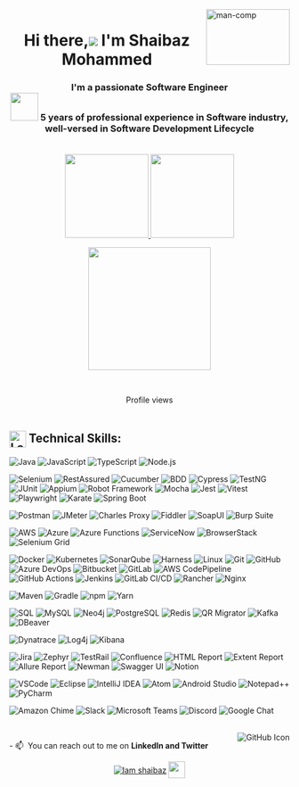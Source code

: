 <img align="right"  height="100" width="150" src="https://miro.medium.com/max/1360/1*IRGHmiGsa16stedQvIaZfw.gif" alt="man-comp" border="0" />
<h1 align="center">Hi there,<img src="https://img.icons8.com/color/48/000000/man-raising-hand-icon.png"/> I'm Shaibaz Mohammed</h1>
<h3 align="center">I'm a passionate Software Engineer󠀠<br>
<img src="https://img.icons8.com/external-becris-flat-becris/64/000000/external-technology-literary-genres-becris-flat-becris.png" height="50" width="50"/> 󠀠󠀠5 years of professional experience in Software industry, well-versed in Software Development Lifecycle 
  <br>
  <br>
<!--   Open for new opportunities -->
</h3>
<p align="center">
<a href="https://github.com/Iamshaibaz">
  <img height="150em" src="https://github-readme-stats-eight-theta.vercel.app/api?username=Iamshaibaz&show_icons=true&theme=algolia&include_all_commits=true&count_private=true&hide_border=true"/> 
 <img height="150em" src="https://github-readme-stats-eight-theta.vercel.app/api/top-langs/?username=Iamshaibaz&layout=compact&langs_count=8&theme=algolia&hide_border=true"/>
</a>
</p>

<p align="center">
 <img height="220em" src="http://github-readme-streak-stats.herokuapp.com?user=Iamshaibaz&theme=algolia&hide_border=true"/> 
</p>
 <br>
     </p>

 
 <p align="center">
     Profile views
  </br>
        <img  src="https://profile-counter.glitch.me/Iamshaibaz/count.svg" alt="">
<br><br></p>

##  <div><img src="https://raw.githubusercontent.com/Tarikul-Islam-Anik/Animated-Fluent-Emojis/master/Emojis/Objects/Laptop.png" width="30px" align="center" alt="Laptop Emoji" /> Technical Skills:</div>


![Java](https://img.shields.io/badge/Java-007396?style=flat&logo=java&logoColor=white)
![JavaScript](https://img.shields.io/badge/JavaScript-F7DF1E?style=flat&logo=javascript&logoColor=black)
![TypeScript](https://img.shields.io/badge/TypeScript-007ACC?style=flat&logo=typescript&logoColor=white)
![Node.js](https://img.shields.io/badge/Node.js-339933?style=flat&logo=nodedotjs&logoColor=white)


![Selenium](https://img.shields.io/badge/Selenium-43B02A?style=flat&logo=selenium&logoColor=white)
![RestAssured](https://img.shields.io/badge/RestAssured-2E7D32?style=flat&logo=restassured&logoColor=white)
![Cucumber](https://img.shields.io/badge/Cucumber-00B300?style=flat&logo=cucumber&logoColor=white)
![BDD](https://img.shields.io/badge/BDD-FF9800?style=flat&logo=behavioral&logoColor=white)
![Cypress](https://img.shields.io/badge/Cypress-17202C?style=flat&logo=cypress&logoColor=white)
![TestNG](https://img.shields.io/badge/TestNG-FF6C37?style=flat&logo=testng&logoColor=white)
![JUnit](https://img.shields.io/badge/JUnit-25A162?style=flat&logo=junit&logoColor=white)
![Appium](https://img.shields.io/badge/Appium-41BDF5?style=flat&logo=appium&logoColor=white)
![Robot Framework](https://img.shields.io/badge/Robot%20Framework-000000?style=flat&logo=robotframework&logoColor=white)
![Mocha](https://img.shields.io/badge/Mocha-8D6748?style=flat&logo=mocha&logoColor=white)
![Jest](https://img.shields.io/badge/Jest-32C3C0?style=flat&logo=jest&logoColor=white)
![Vitest](https://img.shields.io/badge/Vitest-6E9DAB?style=flat&logo=vitest&logoColor=white)
![Playwright](https://img.shields.io/badge/Playwright-2C76D2?style=flat&logo=playwright&logoColor=white)
![Karate](https://img.shields.io/badge/Karate-6DB33F?style=flat&logo=karate&logoColor=white)
![Spring Boot](https://img.shields.io/badge/Spring%20Boot-6DB33F?style=flat&logo=springboot&logoColor=white)


![Postman](https://img.shields.io/badge/Postman-FF6C37?style=flat&logo=postman&logoColor=white)
![JMeter](https://img.shields.io/badge/JMeter-D22128?style=flat&logo=apache-jmeter&logoColor=white)
![Charles Proxy](https://img.shields.io/badge/Charles%20Proxy-6C6C6C?style=flat&logo=charles&logoColor=white)
![Fiddler](https://img.shields.io/badge/Fiddler-FF6F00?style=flat&logo=fiddler&logoColor=white)
![SoapUI](https://img.shields.io/badge/SoapUI-1B7F3E?style=flat&logo=soapui&logoColor=white)
![Burp Suite](https://img.shields.io/badge/Burp%20Suite-FF4F00?style=flat&logo=burpsuite&logoColor=white)





![AWS](https://img.shields.io/badge/AWS-FF9900?style=flat&logo=amazon-aws&logoColor=white)
![Azure](https://img.shields.io/badge/Azure-0078D7?style=flat&logo=microsoft-azure&logoColor=white)
![Azure Functions](https://img.shields.io/badge/Azure%20Functions-0078D4?style=flat&logo=azurefunctions&logoColor=white)
![ServiceNow](https://img.shields.io/badge/ServiceNow-0C4B5B?style=flat&logo=servicenow&logoColor=white)
![BrowserStack](https://img.shields.io/badge/BrowserStack-FF4F00?style=flat&logo=browserstack&logoColor=white)
![Selenium Grid](https://img.shields.io/badge/Selenium%20Grid-43B02A?style=flat&logo=selenium&logoColor=white)


![Docker](https://img.shields.io/badge/Docker-2496ED?style=flat&logo=docker&logoColor=white)
![Kubernetes](https://img.shields.io/badge/Kubernetes-326CE5?style=flat&logo=kubernetes&logoColor=white)
![SonarQube](https://img.shields.io/badge/SonarQube-4EAA25?style=flat&logo=sonarqube&logoColor=white)
![Harness](https://img.shields.io/badge/Harness-0A3D62?style=flat&logo=harness&logoColor=white)
![Linux](https://img.shields.io/badge/Linux-FCC624?style=flat&logo=linux&logoColor=black)
![Git](https://img.shields.io/badge/Git-F05032?style=flat&logo=git&logoColor=white)
![GitHub](https://img.shields.io/badge/GitHub-181717?style=flat&logo=github&logoColor=white)
![Azure DevOps](https://img.shields.io/badge/Azure%20DevOps-0078D4?style=flat&logo=azuredevops&logoColor=white)
![Bitbucket](https://img.shields.io/badge/Bitbucket-0052CC?style=flat&logo=bitbucket&logoColor=white)
![GitLab](https://img.shields.io/badge/GitLab-FCA121?style=flat&logo=gitlab&logoColor=white)
![AWS CodePipeline](https://img.shields.io/badge/AWS-FF9900?style=flat&logo=amazon-aws&logoColor=white)
![GitHub Actions](https://img.shields.io/badge/GitHub_Actions-2088FF?style=flat&logo=github-actions&logoColor=white)
![Jenkins](https://img.shields.io/badge/Jenkins-D24939?style=flat&logo=jenkins&logoColor=white)
![GitLab CI/CD](https://img.shields.io/badge/GitLab_CI-CD-3776AB?style=flat&logo=gitlab&logoColor=white)
![Rancher](https://img.shields.io/badge/Rancher-00A2E5?style=flat&logo=rancher&logoColor=white)
![Nginx](https://img.shields.io/badge/Nginx-009639?style=flat&logo=nginx&logoColor=white)



![Maven](https://img.shields.io/badge/Maven-C71A36?style=flat&logo=apachemaven&logoColor=white)
![Gradle](https://img.shields.io/badge/Gradle-23C100?style=flat&logo=gradle&logoColor=white)
![npm](https://img.shields.io/badge/npm-CB3837?style=flat&logo=npm&logoColor=white)
![Yarn](https://img.shields.io/badge/Yarn-2C8EBB?style=flat&logo=yarn&logoColor=white)

![SQL](https://img.shields.io/badge/SQL-4479A1?style=flat&logo=postgresql&logoColor=white)
![MySQL](https://img.shields.io/badge/MySQL-4479A1?style=flat&logo=mysql&logoColor=white)
![Neo4j](https://img.shields.io/badge/Neo4j-008CC1?style=flat&logo=neo4j&logoColor=white)
![PostgreSQL](https://img.shields.io/badge/PostgreSQL-4169E1?style=flat&logo=postgresql&logoColor=white)
![Redis](https://img.shields.io/badge/Redis-DC382D?style=flat&logo=redis&logoColor=white)
![QR Migrator](https://img.shields.io/badge/QR%20Migrator-000000?style=flat&logo=qr-code&logoColor=white)
![Kafka](https://img.shields.io/badge/Apache%20Kafka-231F20?style=flat&logo=apachekafka&logoColor=white)
![DBeaver](https://img.shields.io/badge/DBeaver-372923?style=flat&logo=dbeaver&logoColor=white)




![Dynatrace](https://img.shields.io/badge/Dynatrace-1496FF?style=flat&logo=dynatrace&logoColor=white)
![Log4j](https://img.shields.io/badge/Log4j-FF3621?style=flat&logo=apache&logoColor=white)
![Kibana](https://img.shields.io/badge/Kibana-005571?style=flat&logo=kibana&logoColor=white)



![Jira](https://img.shields.io/badge/Jira-0052CC?style=flat&logo=jira&logoColor=white)
![Zephyr](https://img.shields.io/badge/Zephyr-8B9B1D?style=flat&logo=zephyr&logoColor=white)
![TestRail](https://img.shields.io/badge/TestRail-4B8F8B?style=flat&logo=testrail&logoColor=white)
![Confluence](https://img.shields.io/badge/Confluence-172B4D?style=flat&logo=confluence&logoColor=white)
![HTML Report](https://img.shields.io/badge/HTML%20Report-E34F26?style=flat&logo=html5&logoColor=white)
![Extent Report](https://img.shields.io/badge/Extent%20Reports-0077C9?style=flat&logo=extent&logoColor=white)
![Allure Report](https://img.shields.io/badge/Allure-3A8EBA?style=flat&logo=allure&logoColor=white)
![Newman](https://img.shields.io/badge/Newman-FF6B30?style=flat&logo=newman&logoColor=white)
![Swagger UI](https://img.shields.io/badge/Swagger%20UI-85EA2D?style=flat&logo=swagger&logoColor=white)
![Notion](https://img.shields.io/badge/Notion-000000?style=flat&logo=notion&logoColor=white)

![VSCode](https://img.shields.io/badge/Visual%20Studio%20Code-007ACC?style=flat&logo=visual-studio-code&logoColor=white)
![Eclipse](https://img.shields.io/badge/Eclipse-2C2255?style=flat&logo=eclipse&logoColor=white)
![IntelliJ IDEA](https://img.shields.io/badge/IntelliJ%20IDEA-000000?style=flat&logo=intellijidea&logoColor=white)
![Atom](https://img.shields.io/badge/Atom-66595C?style=flat&logo=atom&logoColor=white)
![Android Studio](https://img.shields.io/badge/Android%20Studio-3DDC84?style=flat&logo=androidstudio&logoColor=white)
![Notepad++](https://img.shields.io/badge/Notepad++-90E59E?style=flat&logo=notepad-plus-plus&logoColor=black)
![PyCharm](https://img.shields.io/badge/PyCharm-000000?style=flat&logo=pycharm&logoColor=white)

![Amazon Chime](https://img.shields.io/badge/Amazon%20Chime-00A2E5?style=flat&logo=amazonchime&logoColor=white)
![Slack](https://img.shields.io/badge/Slack-4A154B?style=flat&logo=slack&logoColor=white)
![Microsoft Teams](https://img.shields.io/badge/Microsoft%20Teams-6264A7?style=flat&logo=microsoftteams&logoColor=white)
![Discord](https://img.shields.io/badge/Discord-7289DA?style=flat&logo=discord&logoColor=white)
![Google Chat](https://img.shields.io/badge/Google%20Chat-00796B?style=flat&logo=googlechat&logoColor=white)











<br/>

<a href="https://github.com/Iamshaibaz" target="_blank">
  <img align="right" src="https://img.icons8.com/material-outlined/24/ffffff/github.png" alt="GitHub Icon">
</a>

<p>
  - 📫 󠀠󠀠 You can reach out to me on <b>LinkedIn and Twitter</b>
</p>

<p align="center">
<a href="https://www.linkedin.com/in/iamshaibaz/" target="blank"><img align="center" src="https://img.shields.io/badge/-Shaibaz-blue?style=flat-square&logo=Linkedin&logoColor=white&link=https://www.linkedin.com/in/iamshaibaz/" alt="Iam shaibaz" /></a>
<a href="https://twitter.com/ShaibazIam" target="blank"><img align="center" src="https://img.icons8.com/nolan/64/twitter.png" alt="" height="30" width="30" /></a>


</p>
